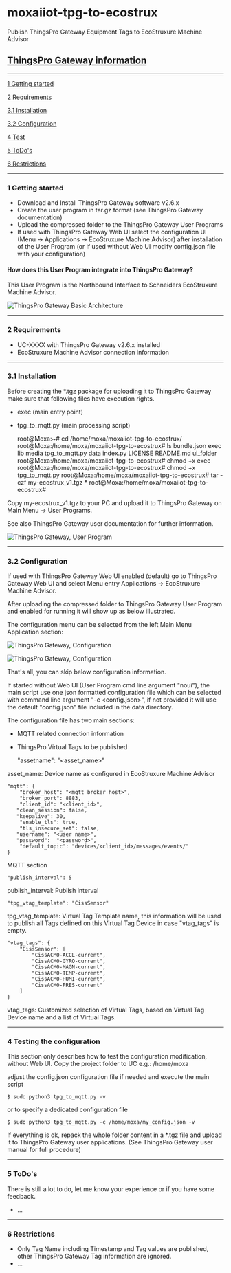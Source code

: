 # moxaiiot-tpg-to-ecostrux
Publish ThingsPro Gateway Equipment Tags to EcoStruxure Machine Advisor

## [ThingsPro Gateway information](https://www.moxa.com/en/products/industrial-computing/system-software/thingspro-2)


*******************************************************************************


[1 Getting started](#getting-started)

[2 Requirements](#requirements)

[3.1 Installation](#installation)

[3.2 Configuration](#configuration)

[4 Test](#test)

[5 ToDo's](#todos)

[6 Restrictions](#restrictions)

*******************************************************************************
<a name="getting-started"></a>

### 1 Getting started 

* Download and Install ThingsPro Gateway software v2.6.x
* Create the user program in tar.gz format (see ThingsPro Gateway documentation)
* Upload the compressed folder to the ThingsPro Gateway User Programs
* If used with ThingsPro Gateway Web UI select the configuration UI (Menu -> Applications -> EcoStruxure Machine Advisor) after installation of the User Program (or if used without Web UI modify config.json file with your configuration)


#### How does this User Program integrate into ThingsPro Gateway?
This User Program is the Northbound Interface to Schneiders EcoStruxure Machine Advisor.

![ThingsPro Gateway Basic Architecture](media/TPG_arch1.png?raw=true "ThingsPro Gateway")


*******************************************************************************
<a name="requirements"></a>

### 2 Requirements
* UC-XXXX with ThingsPro Gateway v2.6.x installed
* EcoStruxure Machine Advisor connection information

*******************************************************************************
<a name="installation"></a>

### 3.1 Installation

Before creating the *.tgz package for uploading it to ThingsPro Gateway make sure that following files have execution rights.

* exec (main entry point)
* tpg_to_mqtt.py (main processing script)


	root@Moxa:~# cd /home/moxa/moxaiiot-tpg-to-ecostrux/
	root@Moxa:/home/moxa/moxaiiot-tpg-to-ecostrux# ls
	bundle.json  exec      lib      media      tpg_to_mqtt.py
	data         index.py  LICENSE  README.md  ui_folder
	root@Moxa:/home/moxa/moxaiiot-tpg-to-ecostrux# chmod +x exec
	root@Moxa:/home/moxa/moxaiiot-tpg-to-ecostrux# chmod +x tpg_to_mqtt.py
	root@Moxa:/home/moxa/moxaiiot-tpg-to-ecostrux# tar -czf my-ecostrux_v1.tgz *
	root@Moxa:/home/moxa/moxaiiot-tpg-to-ecostrux#


Copy my-ecostrux_v1.tgz to your PC and upload it to ThingsPro Gateway on Main Menu -> User Programs.

See also ThingsPro Gateway user documentation for further information.

![ThingsPro Gateway, User Program](media/TPG_user_program.png?raw=true "ThingsPro Gateway")

*******************************************************************************
<a name="configuration"></a>

### 3.2 Configuration

If used with ThingsPro Gateway Web UI enabled (default) go to ThingsPro Gateway Web UI and select Menu entry Applications -> EcoStruxure Machine Advisor. 

After uploading the compressed folder to ThingsPro Gateway User Program and enabled for running it will show up as below illustrated.

The configuration menu can be selected from the left Main Menu Application section:

![ThingsPro Gateway, Configuration](media/TPG_user_program_ui_menu.png?raw=true "ThingsPro Gatway")

![ThingsPro Gateway, Configuration](media/TPG_user_program_ui.png?raw=true "ThingsPro Gatway")

That's all, you can skip below configuration information.

If started without Web UI (User Program cmd line argument "noui"), the main script use one json formatted configuration file which can be selected with command line argument "-c <config.json>", if not provided it will use the default "config.json" file included in the data directory. 

The configuration file has two main sections:
* MQTT related connection information
* ThingsPro Virtual Tags to be published

	"assetname": "<asset_name>"
	
asset_name: Device name as configured in EcoStruxure Machine Advisor 
	
	"mqtt": {
		"broker_host": "<mqtt broker host>",
		"broker_port": 8883,
		"client_id": "<client_id>",
	   "clean_session": false,
	   "keepalive": 30,
		"enable_tls": true,  
		"tls_insecure_set": false,
	   "username": "<user name>",
	   "password":  "<password>",    
		"default_topic": "devices/<client_id>/messages/events/"
	}
	
MQTT section
	
	"publish_interval": 5
	
publish_interval: Publish interval 

	"tpg_vtag_template": "CissSensor"
	
tpg_vtag_template: Virtual Tag Template name, this information will be used to publish all Tags
defined on this Virtual Tag Device in case "vtag_tags" is empty.

	"vtag_tags": {
		"CissSensor": [
			"CissACM0-ACCL-current",
			"CissACM0-GYRO-current",
			"CissACM0-MAGN-current",		
			"CissACM0-TEMP-current",
			"CissACM0-HUMI-current",
			"CissACM0-PRES-current"	
		]
	}

vtag_tags: Customized selection of Virtual Tags, based on Virtual Tag Device name and a list of Virtual Tags.

*******************************************************************************
<a name="test"></a>

### 4 Testing the configuration

This section only describes how to test the configuration modification, without Web UI. 
Copy the project folder to UC e.g.: /home/moxa

adjust the config.json configuration file if needed and execute the main script

	$ sudo python3 tpg_to_mqtt.py -v

or to specify a dedicated configuration file

	$ sudo python3 tpg_to_mqtt.py -c /home/moxa/my_config.json -v

If everything is ok, repack the whole folder content in a *.tgz file and upload it to ThingsPro Gateway user applications. (See ThingsPro Gateway user manual for full procedure)

*******************************************************************************
<a name="todos"></a>

### 5 ToDo's 

There is still a lot to do, let me know your experience or if you have some feedback.
* ...

*******************************************************************************
<a name="restrictions"></a>

### 6 Restrictions
* Only Tag Name including Timestamp and Tag values are published, other ThingsPro Gateway Tag information are ignored.
* ... 

